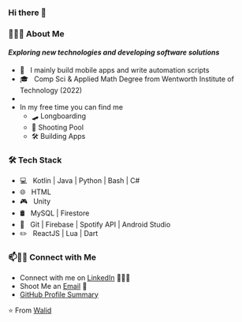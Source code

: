 ### Hi there 👋

<!--
**SimpleLogix/SimpleLogix** is a ✨ _special_ ✨ repository because its `README.md` (this file) appears on your GitHub profile.

Here are some ideas to get you started:

- 🔭 I’m currently working on ...
- 🌱 I’m currently learning ...
- 👯 I’m looking to collaborate on ...
- 🤔 I’m looking for help with ...
- 💬 Ask me about ...
- 📫 How to reach me: ...
- 😄 Pronouns: ...
- ⚡ Fun fact: ...
-->

<h3> 👨🏻‍💻 About Me </h3>

#### *Exploring new technologies and developing software solutions*

- 🔭 &nbsp; I mainly build mobile apps and write automation scripts
- 🎓 &nbsp; Comp Sci & Applied Math Degree from Wentworth Institute of Technology (2022)
- 
- In my free time you can find me
  - 🛹 Longboarding
  - 🎱 Shooting Pool
  - 🛠 Building Apps

<h3>🛠 Tech Stack</h3>

- 💻 &nbsp; Kotlin | Java | Python | Bash | C# 
- 🌐 &nbsp; HTML
- 🎮 &nbsp; Unity
- 🛢 &nbsp; MySQL | Firestore
- 🔧 &nbsp; Git | Firebase | Spotify API | Android Studio
- ✏️ &nbsp; ReactJS | Lua | Dart




### 📫🤝🏻 Connect with Me

 - Connect with me on [LinkedIn](https://www.linkedin.com/in/arshradhanpura/) 👨🏻‍💻
 - Shoot Me an [Email](mailto:harkouswalid@gmail.com) 💌
 - [GitHub Profile Summary](https://profile-summary-for-github.com/user/SimpleLogix)




 ⭐️ From [Walid](https://github.com/[SimpleLogix])
